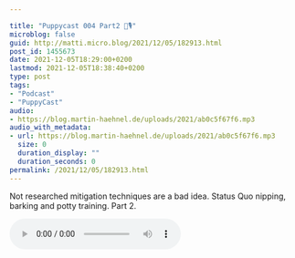```yaml
---

title: "Puppycast 004 Part2 🐶🎙"
microblog: false
guid: http://matti.micro.blog/2021/12/05/182913.html
post_id: 1455673
date: 2021-12-05T18:29:00+0200
lastmod: 2021-12-05T18:38:40+0200
type: post
tags:
- "Podcast"
- "PuppyCast"
audio:
- https://blog.martin-haehnel.de/uploads/2021/ab0c5f67f6.mp3
audio_with_metadata:
- url: https://blog.martin-haehnel.de/uploads/2021/ab0c5f67f6.mp3
  size: 0
  duration_display: ""
  duration_seconds: 0
permalink: /2021/12/05/182913.html
---
```

Not researched mitigation techniques are a bad idea. Status Quo nipping, barking and potty training. Part 2.

<audio controls="controls" src="https://blog.martin-haehnel.de/uploads/2021/ab0c5f67f6.mp3" preload="metadata" />
